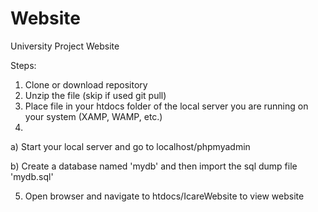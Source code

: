 # Website
University Project Website

Steps:

1. Clone or download repository
2. Unzip the file (skip if used git pull)
3. Place file in your htdocs folder of the local server you are running on your system (XAMP, WAMP, etc.)
4. 
  a) Start your local server and go to localhost/phpmyadmin
	
  b) Create a database named 'mydb' and then import the sql dump file 'mydb.sql' 
  
5. Open browser and navigate to htdocs/IcareWebsite to view website

